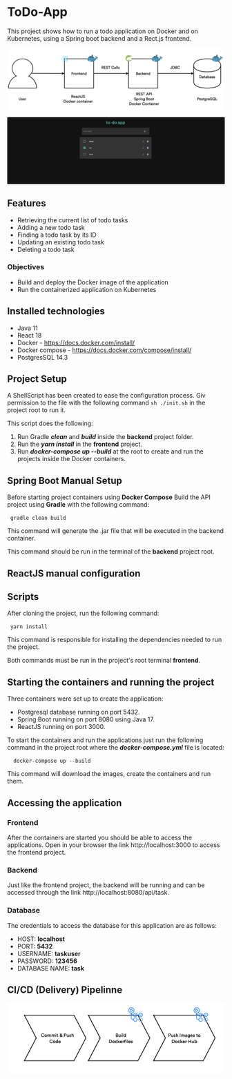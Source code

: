 # ToDo-App

This project shows how to run a todo application on Docker and on Kubernetes, using a Spring boot backend and a Rect.js frontend.

![](images/architecture.png )

![](images/ui.png )

## Features 

* Retrieving the current list of todo tasks
* Adding a new todo task
* Finding a todo task by its ID
* Updating an existing todo task
* Deleting a todo task

### Objectives 

* Build and deploy the Docker image of the application 
* Run the containerized application on Kubernetes  


## Installed technologies 

- Java 11
- React 18 
- Docker - https://docs.docker.com/install/
- Docker compose - https://docs.docker.com/compose/install/
- PostgresSQL 14.3


## **Project Setup**
A ShellScript has been created to ease the configuration process. Giv permission to the file with the following command `sh ./init.sh` in the project root to run it.

This script does the following:

1. Run Gradle _**clean**_ and _**build**_ inside the **backend** project folder.
2. Run the _**yarn install**_ in the **frontend** project.
3. Run _**docker-compose up --build**_ at the root to create and run the projects inside the Docker containers.


## Spring Boot Manual Setup

Before starting project containers using **Docker Compose** 
Build the API project using **Gradle** with the following command:

```
 gradle clean build 
```

This command will generate the .jar file that will be executed in the backend container.

This command should be run in the terminal of the **backend** project root.


## ReactJS manual configuration


## Scripts

After cloning the project, run the following command:

```
 yarn install
```

This command is responsible for installing the dependencies needed to run the project.

Both commands must be run in the project's root terminal **frontend**.


## Starting the containers and running the project

Three containers were set up to create the application:

- Postgresql database running on port 5432.
- Spring Boot running on port 8080 using Java 17.
- ReactJS running on port 3000.

To start the containers and run the applications just run the following command in the project root where the _**docker-compose.yml**_ file is located:

```
  docker-compose up --build
```

This command will download the images, create the containers and run them.


## Accessing the application

### Frontend

After the containers are started you should be able to access the applications. Open in your browser the link http://localhost:3000 to access the frontend project. 

### Backend

Just like the frontend project, the backend will be running and can be accessed through the link http://localhost:8080/api/task.


### Database

The credentials to access the database for this application are as follows:

- HOST: **localhost**
- PORT: **5432**
- USERNAME: **taskuser**
- PASSWORD: **123456**
- DATABASE NAME: **task**


## CI/CD (Delivery) Pipelinne


![](images/ci.png )




